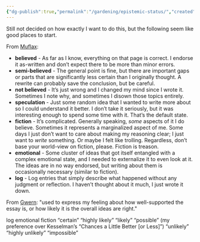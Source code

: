 ```yaml
---
{"dg-publish":true,"permalink":"/gardening/epistemic-status/","created":"2024-07-22T14:32:48.174+08:00","updated":"2024-07-23T11:01:10.609+08:00"}
---
```



Still not decided on how exactly I want to do this, but the following seem like good places to start.

From [Muflax](https://webcitation.org/6DuYcqyQ3):
- **believed** - As far as I know, everything on that page is correct. I endorse it as-written and don’t expect there to be more than minor errors.
- **semi-believed** - The general point is fine, but there are important gaps or parts that are significantly less certain than I originally thought. A rewrite can probably save the conclusion, but be careful.
- **not believed** - It’s just wrong and I changed my mind since I wrote it. Sometimes I note why, and sometimes I disown those topics entirely.
- **speculation** - Just some random idea that I wanted to write more about so I could understand it better. I don’t take it seriously, but it was interesting enough to spend some time with it. That’s the default state.
- **fiction** - It’s complicated. Generally speaking, _some_ aspects of it I do believe. Sometimes it represents a marginalized aspect of me. Some days I just don’t want to care about making my reasoning clear; I just want to _write_ something. Or maybe I felt like trolling. Regardless, don’t base your world-view on fiction, please. Fiction is treason.
- **emotional** - Some cluster of ideas that got itself entangled with a complex emotional state, and I needed to externalize it to even look at it. The ideas are in no way endorsed, but writing about them is occasionally necessary (similar to fiction).
- **log** - Log entries that simply describe what happened without any judgment or reflection. I haven’t thought about it much, I just wrote it down.

From [Gwern](https://gwern.net/about#confidence-tags): "used to express my feeling about how well-supported the essay is, or how likely it is the overall ideas are right."

log
emotional
fiction
“certain”
“highly likely”
“likely”
“possible” (my preference over Kesselman’s “Chances a Little Better [or Less]”)
“unlikely”
“highly unlikely”
“impossible”

